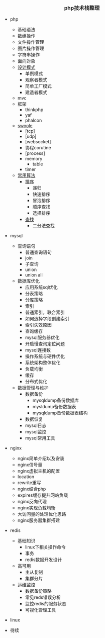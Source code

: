 ### <center>php技术栈整理</center>

- php
  - 基础语法
  - 数组操作
  - 文件操作管理
  - 图片操作管理
  - 字符串操作
  - 面向对象
  - [设计模式](https://github.com/lisiqiong/DesignPatterns)
    - 单例模式
    - 观察者模式
    - 简单工厂模式
    - 建造者模式
  - mvc
  - 框架
    - thinkphp
    - yaf
    - phalcon
  - [swoole](https://github.com/lisiqiong/swoole-demo)
    - [tcp]
    - [udp]
    - [websocket]
    - 协程corutine
    - [process]
    - memory
      - table
    - timer
  - [常用算法](https://github.com/lisiqiong/arithmetic)
	- [排序](https://github.com/lisiqiong/arithmetic/tree/master/sort)
		- 递归
		- 快速排序
		- 冒泡排序
		- 顺序查找
		- 选择排序
	- [查找](https://github.com/lisiqiong/arithmetic/tree/master/find)
		- 二分法查找

- mysql
  - 查询语句    
    - 普通查询语句
    - join
    - 子查询
    - union
    - union all
  - 数据库优化
    - 应用系统sql优化
     - 分表策略
     - 分库策略
     - 索引
	  - 普通索引，联合索引
	  - 如何选择字段创建索引
	  - 索引失效原因 
	 - 查询缓存
	- mysql服务器优化
	 - 开启慢查询定位问题
	 - mysql连接数
	- 操作系统与硬件优化
	- 系统架构整体优化
	 - 负载均衡
	 - 缓存
	 - 分布式优化
  - 数据管理与维护
	   - 数据备份
			- mysqldump备份数据库
			- mysldump备份数据表
			- mysqldump备份数据表结构
	   - 数据恢复
	   - mysql日志
	   - mysql监控
	   - mysql常用工具

- nginx
  - nginx简单介绍以及安装
  - nginx信号量
  - nginx虚拟主机的配置
  - location
  - rewrite重写
  - nginx结合php
  - expires缓存提升网站负载
  - nginx反向代理
  - nginx实现负载均衡
  - 大访问量的处理优化思路
  - nginx服务器集群搭建
 
- redis
	- 基础知识
		- linux下相关操作命令
		- 事务
		- redis数据开发设计
	- 高可用
		- 主从复制
		- 集群分片
	- 运维监控
		- 数据备份策略
		- 常见reds错误分析
		- 监控redis的服务状态
		- 可视化管理工具


- linux
 - 待续


